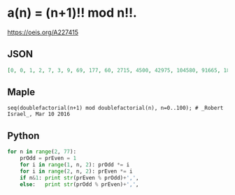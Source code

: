 # a\(n\) \= \(n\+1\)\!\! mod n\!\!\.
https://oeis.org/A227415
## JSON
```JSON
[0, 0, 1, 2, 7, 3, 9, 69, 177, 60, 2715, 4500, 42975, 104580, 91665, 186795, 3493665, 13497435, 97345395, 442245825, 2601636975, 13003053525, 70985324025, 64585694250, 57891366225, 3576632909850, 9411029102475, 147580842959550, 476966861546175, 5708173568847750]
```
## Maple
```Maple
seq(doublefactorial(n+1) mod doublefactorial(n), n=0..100); # _Robert Israel_, Mar 10 2016
```
## Python
```Python
for n in range(2, 77):
    prOdd = prEven = 1
    for i in range(1, n, 2): prOdd *= i
    for i in range(2, n, 2): prEven *= i
    if n&1: print str(prEven % prOdd)+',',
    else:   print str(prOdd % prEven)+',',
```
